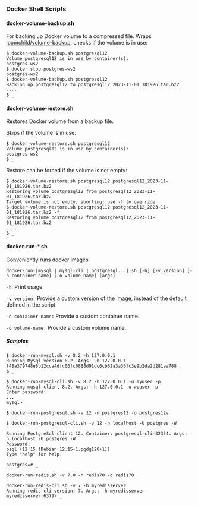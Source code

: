 ### Docker Shell Scripts

#### docker-volume-backup.sh
For backing up Docker volume to a compressed file.
Wraps [loomchild/volume-backup](https://github.com/loomchild/volume-backup), checks if the volume is in use:

```
$ docker-volume-backup.sh postgresql12
Volume postgresql12 is in use by container(s):
postgres-ws2
$ docker stop postgres-ws2
postgres-ws2
$ docker-volume-backup.sh postgresql12
Backing up postgresql12 to postgresql12_2023-11-01_181926.tar.bz2
....
$ _
```

#### docker-volume-restore.sh
Restores Docker volume from a backup  file.

Skips if the volume is in use:
```
$ docker-volume-restore.sh postgresql12
Volume postgresql12 is in use by container(s):
postgres-ws2
$ _
```

Restore can be forced if the volume is not empty:
```
$ docker-volume-restore.sh postgresql12 postgresql12_2023-11-01_181926.tar.bz2 
Restoring volume postgresql12 from postgresql12_2023-11-01_181926.tar.bz2
Target volume is not empty, aborting; use -f to override
$ docker-volume-restore.sh postgresql12 postgresql12_2023-11-01_181926.tar.bz2 -f 
Restoring volume postgresql12 from postgresql12_2023-11-01_181926.tar.bz2
....
$ _
```



#### docker-run-*.sh

Conveniently runs docker images

`docker-run-[mysql | mysql-cli | postgresql...].sh [-h] [-v version] [-n container-name] [-o volume-name] [args]`

`-h`: Print usage

`-v version:` Provide a custom version of the image, instead of the default defined in the script.

`-n container-name:` Provide a custom container name.

`-o volume-name:` Provide a custom volume name.


##### Samples
```
$ docker-run-mysql.sh -v 8.2 -h 127.0.0.1
Running MySql version 8.2. Args: -h 127.0.0.1
f48a379748e8b12cca4dfc00fc6888d91dc6cb62a3a36fc3e9b2da2d281aa788
$ _
```

```
$ docker-run-mysql-cli.sh -v 8.2 -h 127.0.0.1 -u myuser -p
Running mqsql client 8.2. Args: -h 127.0.0.1 -u wpuser -p
Enter password: 
...
mysql> _
```

```
$ docker-run-postgresql.sh -v 12 -n postgres12 -o postgres12v
```

```
$ docker-run-postgresql-cli.sh -v 12 -h localhost -U postgres -W

Running PostgreSql client 12. Container: postgresql-cli-32354. Args: -h localhost -U postgres -W
Password: 
psql (12.15 (Debian 12.15-1.pgdg120+1))
Type "help" for help.

postgres=# _
```
```
docker-run-redis.sh -v 7.0 -n redis70 -o redis70
```
```
docker-run-redis-cli.sh -v 7 -h myredisserver
Running redis-cli version: 7. Args: -h myredisserver
myredisserver:6379> _
```
